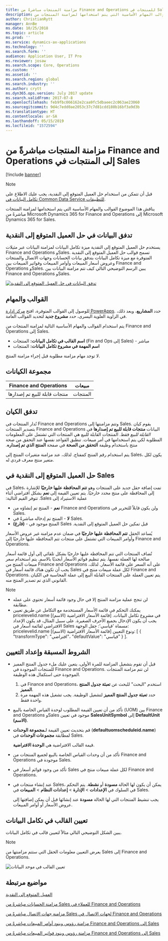 ```yaml
---
title: مزامنة المنتجات مباشرةً من Finance and Operations للمنتجات في Sales‎
description: يصف هذا الموضوع القوالب المهام الأساسية التي يتم استخدامها لمزامنة المنتجات من Microsoft Dynamics 365 for Finance and Operations إلى Microsoft Dynamics 365 for Sales.
author: ChristianRytt
manager: AnnBe
ms.date: 10/25/2018
ms.topic: article
ms.prod: ''
ms.service: dynamics-ax-applications
ms.technology: ''
ms.search.form: ''
audience: Application User, IT Pro
ms.reviewer: josaw
ms.search.scope: Core, Operations
ms.custom: ''
ms.assetid: ''
ms.search.region: global
ms.search.industry: ''
ms.author: crytt
ms.dyn365.ops.version: July 2017 update
ms.search.validFrom: 2017-07-8
ms.openlocfilehash: feb9fbc066162e2caa9fc5dbaeec2c063ae23060
ms.sourcegitcommit: 9d4c7edd0ae2053c37c7d81cdd180b16bf3a9d3b
ms.translationtype: HT
ms.contentlocale: ar-SA
ms.lasthandoff: 05/15/2019
ms.locfileid: "1572594"
---
```

# <a name="synchronize-products-directly-from-finance-and-operations-to-products-in-sales"></a>مزامنة المنتجات مباشرةً من Finance and Operations إلى المنتجات في Sales‎

[!include [banner](../includes/banner.md)]

> [!NOTE]
> قبل أن تتمكن من استخدام حل العميل المتوقع إلى النقدية، يجب عليك الاطلاع على [تكامل البيانات في Common Data Service للتطبيقات‏‎](https://docs.microsoft.com/en-us/powerapps/administrator/data-integrator).

يناقش هذا الموضوع القوالب والمهام الأساسية التي يتم استخدامها لمزامنة المنتجات مباشرةً من Microsoft Dynamics 365 for Finance and Operations إلى Microsoft Dynamics 365 for Sales.

## <a name="data-flow-in-prospect-to-cash"></a>تدفق البيانات في حل العميل المتوقع إلى النقدية

يستخدم حل العميل المتوقع إلى النقدية ميزة تكامل البيانات لمزامنة البيانات عبر مثيلات Finance and Operations وSales. تسمح قوالب حل العميل المتوقع إلى النقدية المتوفرة مع ميزة تكامل البيانات بتدفق بيانات الحسابات وجهات الاتصال والمنتجات وعروض أسعار المبيعات وأوامر المبيعات وفواتير المبيعات بين Finance and Operations وSales. يبين الرسم التوضيحي التالي كيف تتم مزامنة البيانات بين Finance and Operations وSales.

[![تدفق البيانات في حل العميل المتوقع إلى النقدية](./media/prospect-to-cash-data-flow.png)](./media/prospect-to-cash-data-flow.png)

## <a name="templates-and-tasks"></a>القوالب والمهام

للوصول إلى القوالب المتوفرة، افتح [مركز إدارة PowerApps](https://preview.admin.powerapps.com/dataintegration). حدد **المشاريع**، وبعد ذلك، في الزاوية العلوية اليسرى، حدد **مشروع جديد** لتحديد القوالب العامة.

يتم استخدام القوالب والمهام الأساسية التالية لمزامنة المنتجات من Finance and Operations إلى Sales.

- **اسم القالب في تكامل البيانات:** المنتجات (Fin and Ops إلى Sales) - مباشر
- **اسم المهمة في مشروع تكامل البيانات:** المنتجات

لا توجد مهام مزامنة مطلوبة قبل إجراء مزامنة المنتج.

## <a name="entity-set"></a>مجموعة الكيانات

| Finance and Operations     | مبيعات    |
|----------------------------|----------|
| منتجات قابلة للبيع تم إصدارها | المنتجات |

## <a name="entity-flow"></a>تدفق الكيان

تُدار المنتجات في Finance and Operations وتتم مزامنتها إلى Sales. ‏‫يقوم كيان البيانات **منتجات قابلة للبيع تم إصدارها** في Finance and Operations بتصدير المنتجات *القابلة للبيع* فقط. المنتجات القابلة للبيع هي المنتجات التي تشتمل على المعلومات المطلوبة لكي يتم استخدامها في أمر مبيعات. تنطبق القواعد نفسها عند التحقق من صحة منتج باستخدام وظيفة **التحقق من الصحة** في صفحة **المنتج الذي تم إصداره**.

يتم استخدام رقم المنتج كمفتاح. لذلك، عند مزامنة متغيرات المنتج إلى Sales، يكون لكل متغير منتج معرف فردي له.

## <a name="prospect-to-cash-solution-for-sales"></a>حل العميل المتوقع إلى النقدية في Sales

في Sales، تمت إضافة حقل جديد على المنتجات وهو **تتم المحافظة عليها خارجيًا** للإشارة إلى المحافظة على منتج محدد خارجيًا‬‏‫‏‎. يتم تعيين القيمة إلى **نعم** بشكل افتراضي أثناء عملية الاستيراد إلى Sales. تتوفر القيم التالية:

- **نعم** - المنتج تم إنشاؤه من Finance and Operations ولن يكون قابلاً للتحرير في Sales.
- **لا** - المنتج تم إدخاله مباشرةً في Sales.
- **(فارغ)** - المنتج موجود في Sales قبل تمكين ‏‫حل العميل المتوقع إلى النقدية.

يُساعد الحقل **تتم المحافظة عليها خارجيًا** في ضمان عدم مزامنة غير عروض الأسعار وأوامر المبيعات التي تشتمل على منتجات تتم المحافظة عليها خارجيًا إلى Finance and Operations.

تُضاف المنتجات التي تتم المحافظة عليها خارجيًا بشكل تلقائي إلى أول قائمة أسعار صالحة لها العملة نفسها. يتم تنظيم قوائم الأسعار أبجديًا بالاسم. يتم استخدام سعر مبيعات المنتج من Finance and Operations على أنه السعر على قائمة الأسعار. لذلك، يجب أن تكون هناك قائمة أسعار في Sales لكل عملة مبيعات منتج في Finance and Operations. يتم تعيين العملة على المنتجات القابلة البيع إلى عملة المحاسبة في الكيان القانوني الذي تم تصدير المنتج منه.

> [!NOTE]
> - لن تنجح عملية مزامنة المنتج إلا في حال وجود قائمة أسعار تحتوي على عمله مطابقة.
> - يمكنك التحكم في قائمة الأسعار المستخدمة مع التكامل عن طريق تعيين pricelevelid.name [قائمة الأسعار الافتراضية (الاسم)] في مشروع تكامل البيانات. يجب أن يكون الإدخال بجميع الأحرف الصغيرة. على سبيل المثال، قد يكون الإعداد الافتراضي لقائمة أسعار في Sales مسماة 'قياسي': حقل الوجهة: pricelevelid.name [قائمة الأسعار الافتراضية (الاسم)] ونوع التعيين: [ { "transformType": "افتراضي"، "defaultValue": "قياسي" } ].

## <a name="preconditions-and-mapping-setup"></a>الشروط المسبقة وإعداد التعيين

- قبل أن تقوم بتشغيل المزامنة للمرة الأولى، يتعين عليك ملء جدول المنتج المميز للمنتجات الموجودة في Finance and Operations. لن تتم مزامنة المنتجات الموجودة حتى استكمال هذه الوظيفة.

    1. في Finance and Operations، استخدم "البحث" للبحث عن **تعبئة جدول المنتج المميز‬**.
    2. حدد **تعبئة جدول المنتج المميز‬** لتشغيل الوظيفة. يجب تشغيل هذه المهمة مرة واحدة فقط.

- تأكد من أن تعيين القيمة المطلوب لوحدة القياس الخاصة بالبيع (UOM) بين Finance and Operations وSales موجود في تعيين **SalesUnitSymbol** إلى **DefaultUnit (الاسم)**.
- قم بتحديث تعيين القيمة لـ**مجموعة الوحدات** (**defaultuomscheduleid.name**) لمطابقة **مجموعات الوحدات** في Sales.

    قيمة القالب الافتراضية هي **الوحدة الافتراضية**.

- تأكد من أن وحدات القياس الخاصة بالبيع لجميع المنتجات من Finance and Operations موجودة في Sales.
- تأكد من وجود قوائم أسعار في Sales لكل عملة مبيعات منتج في Finance and Operations.
- عند إنشاء منتجات في Sales، يمكن أن يكون لها الحالة **مسودة** أو **نشطة**. يتم التحكم في السلوك في **الإعدادات** > **الإدارة** > **إعدادات النظام** > **المبيعات** في Sales.

    يجب تنشيط المنتجات التي لها الحالة **مسودة** عند إنشائها قبل أن يمكن إضافتها إلى عروض الأسعار أو أوامر المبيعات.

## <a name="template-mapping-in-data-integration"></a>تعيين القالب في تكامل البيانات

يبين الشكل التوضيحي التالي مثالاً لتعيين قالب في تكامل البيانات. 

> [!NOTE]
> يعرض التعيين معلومات الحقل التي ستتم مزامنتها من Sales إلى Finance and Operations.

![تعيين القالب في موحد البيانات](./media/products-direct-template-mapping-data-integrator-1.png)


## <a name="related-topics"></a>مواضيع مرتبطة

[العميل المتوقع إلى النقدية](prospect-to-cash.md)

[مزامنة الحسابات مباشرةً من Sales للعملاء في Finance and Operations‎](accounts-template-mapping-direct.md)

[مزامنة جهات الاتصال مباشرةً من Sales لجهات الاتصال في Finance and Operations‎](contacts-template-mapping-direct.md)

[مزامنة رؤوس وبنود أوامر المبيعات مباشرةً من Finance and Operations إلى Sales](sales-order-template-mapping-direct-two-ways.md)

[مزامنة رؤوس وبنود فواتير المبيعات مباشرةً من Finance and Operations إلى Sales](sales-invoice-template-mapping-direct.md)



